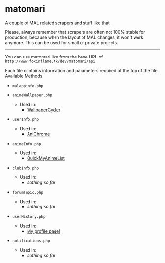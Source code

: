 # matomari

A couple of MAL related scrapers and stuff like that.

Please, always remember that scrapers are often not 100% stable for production, because when the layout of MAL changes, it won't work anymore. This can be used for small or private projects.

---

You can use matomari live from the base URL of ```http://www.foxinflame.tk/dev/matomari/api```

Each file contains information and parameters required at the top of the file. 
Available Methods

- ```malappinfo.php``` 

- ```animeWallpaper.php``` 
  - Used in:
    - [WallpaperCycler](https://github.com/FoxInFlame/WallpaperCycler)

- ```userInfo.php```
  - Used in:
    - [AniChrome](https://github.com/FoxInFlame/AniChrome)
    
- ```animeInfo.php```
  - Used in:
    - [QuickMyAnimeList](https://myanimelist.net/forum/?topicid=1552137)

- ```clubInfo.php``` 
  - Used in:
    - *nothing so far*
      
- ```forumTopic.php```
  - Used in:
    - *nothing so far*

- ```userHistory.php```
  - Used in:
    - [My profile page!](http://www.foxinflame.tk)
    
- ```notifications.php```
  - Used in:
    - *nothing so far*
